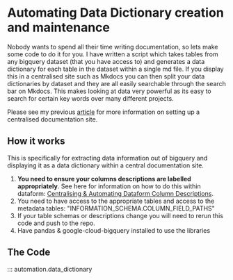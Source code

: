 # Automating Data Dictionary creation and maintenance

Nobody wants to spend all their time writing documentation, so lets make some code to do it for you. I have written a script which takes tables from any bigquery dataset (that you have access to) and generates a data dictionary for each table in the dataset within a single md file. If you display this in a centralised site such as Mkdocs you can then split your data dictionaries by dataset and they are all easily searchable through the search bar on Mkdocs. This makes looking at data very powerful as its easy to search for certain key words over many different projects.

Please see my previous [article](../Documentation%20Series/central_docs_methodology.md) for more information on setting up a centralised documentation site.

## How it works

This is specifically for extracting data information out of bigquery and displaying it as a data dictionary within a central documentation site.

1. **You need to ensure your columns descriptions are labelled appropriately**. See here for information on how to do this within dataform: [Centralising & Automating Dataform Column Descriptions](https://medium.com/@harryalexdunn/centralising-automating-gcp-dataform-column-descriptions-3fec5d4734d0).
2. You need to have access to the appropriate tables and access to the metadata tables: "INFORMATION_SCHEMA.COLUMN_FIELD_PATHS"
3. If your table schemas or descriptions change you will need to rerun this code and push to the repo.
4. Have pandas & google-cloud-bigquery installed to use the libraries

## The Code

::: automation.data_dictionary
